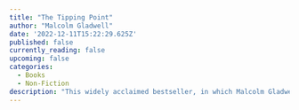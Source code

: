 ```yaml
---
title: "The Tipping Point"
author: "Malcolm Gladwell"
date: '2022-12-11T15:22:29.625Z'
published: false
currently_reading: false
upcoming: false
categories:
  - Books
  - Non-Fiction
description: "This widely acclaimed bestseller, in which Malcolm Gladwell explores and brilliantly illuminates the tipping point phenomenon, is already changing the way people throughout the world think about selling products and disseminating ideas."
---
```

